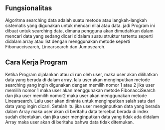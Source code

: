 ## Fungsionalitas
Algoritma searching data adalah suatu metode atau langkah-langkah sistematis yang digunakan untuk mencari nilai atau data. jadi Program ini dibuat untuk searching data, dimana pengguna akan dimudahkan dalam mencari data yang sedang dicari didalam suatu struktur tertentu seperti didalam array atau list dengan menggunakan metode seperti Fibonaccisearch, Linearsearch dan Jumpsearch.
## Cara Kerja Program
Ketika Program dijalankan atau di run oleh user, maka user akan dilihatkan data yang berada di dalam array. lalu user akan menginputkan metode searching yang ingin digunakan dengan memilih nomor 1 atau 2 jika user memilih nomor 1 maka user akan menggunakan metode FibonacciSearch dan jika user memilih nomor2 maka user akan menggunakan metode Linearsearch. Lalu user akan diminta untuk menginputkan salah satu dari data yang ingin dicari. Setelah itu jika user menginputkan data yang berada dalam Array maka user akan di beritahu data tersebut berada di index sudah ditentukan. dan jika user menginputkan data yang tidak ada didalam Array maka user akan di beritahu bahwa data tidak ditemukan.